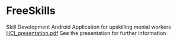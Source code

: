 # FreeSkills
Skill Development Android Application for upskilling menial workers
[HCI_presentation.pdf](https://github.com/shoobiedoo/FreeSkills/files/7776577/HCI_presentation.pdf)
See the presentation for further information
